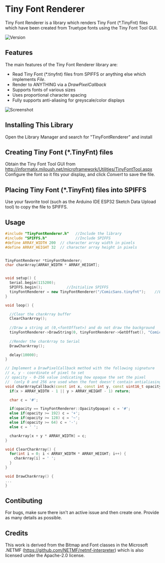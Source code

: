 # Tiny Font Renderer

Tiny Font Renderer is a library which renders Tiny Font (*.TinyFnt) files which have been created from Truetype fonts using the Tiny Font Tool GUI.

![Version](https://img.shields.io/badge/Version-v1.0.0-green.svg)
<br />

## Features

The main features of the Tiny Font Renderer library are:

* Read Tiny Font (*.tinyfnt) files from SPIFFS or anything else which
  implements *File*.
* Render to ANYTHING via a *DrawPixelCallback*
* Supports fonts of various sizes
* Uses proportional character spacing
* Fully supports anti-aliasing for greyscale/color displays

![Screenshot](https://github.com/dlkay0/TinyFontRenderer/blob/master/ASCII_Art.PNG)
 
## Installing This Library

Open the Library Manager and search for "TinyFontRenderer" and install


## Creating Tiny Font (*.TinyFnt) files

Obtain the Tiny Font Tool GUI from http://informatix.miloush.net/microframework/Utilities/TinyFontTool.aspx
<br />Configure the font so it fits your display, and click *Convert* to save the file.


## Placing Tiny Font (*.TinyFnt) files into SPIFFS

Use your favorite tool (such as the Arduino IDE ESP32 Sketch Data Upload tool) to copy the file to SPIFFS.

## Usage

~~~cpp
#include "TinyFontRenderer.h"	//Include the library
#include "SPIFFS.h"				//Include SPIFFS
#define ARRAY_WIDTH 200  // character array width in pixels
#define ARRAY_HEIGHT 32  // character array height in pixels


TinyFontRenderer *tinyFontRenderer;
char charArray[ARRAY_WIDTH * ARRAY_HEIGHT];


void setup() {
  Serial.begin(115200);
  SPIFFS.begin();			//Initialize SPIFFS
  tinyFontRenderer = new TinyFontRenderer("/ComicSans.tinyfnt");	//Load Tiny Font
}

void loop() {

  //Clear the charArray buffer
  ClearCharArray();
  
  //Draw a string at (0,<fontOffset>) and do not draw the background
  tinyFontRenderer->DrawString(0, tinyFontRenderer->GetOffset(), "ComicSans", charArrayCallback, false);
  
  //Render the charArray to Serial
  DrawCharArray();

  delay(10000);
}

// Implement a DrawPixelCallback method with the following signature
// x, y - coordinate of pixel to set
// opacity - 0-256 value indicating how opaque the set the pixel
//  (only 0 and 256 are used when the font doesn't contain antialiasing data)
void charArrayCallback(const int x, const int y, const uint16_t opacity) {
  if(x > ARRAY_WIDTH - 1 || y > ARRAY_HEIGHT - 1) return;

  char c = '#';

  if(opacity == TinyFontRenderer::OpacityOpaque) c = '#';
  else if(opacity >= 192) c = '+';
  else if(opacity >= 128) c = '~';
  else if(opacity >= 64) c = '-';
  else c = ' ';

  charArray[x + y * ARRAY_WIDTH] = c;   
}

void ClearCharArray() {
  for(int i = 0; i < ARRAY_WIDTH * ARRAY_HEIGHT; i++) {
    charArray[i] = ' ';
  }
}

void DrawCharArray() {
...
}
~~~

## Contibuting

For bugs, make sure there isn't an active issue and then create one.  Provide as many details as possible.


## Credits

This work is derived from the Bitmap and Font classes in the Microsoft .NETMF (https://github.com/NETMF/netmf-interpreter)
which is also licensed under the Apache-2.0 license.
